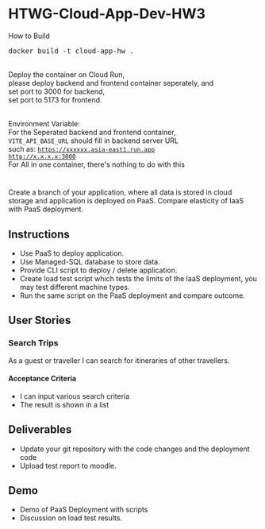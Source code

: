 # HTWG-Cloud-App-Dev-HW3
How to Build

<pre>
docker build -t cloud-app-hw .
</pre>
<br>
Deploy the container on Cloud Run,<br>
please deploy backend and frontend container seperately, and<br>
set port to 3000 for backend,<br>
set port to 5173 for frontend.<br><br>

Environment Variable:<br>
For the Seperated backend and frontend container,<br>
<code>VITE_API_BASE_URL</code> should fill in backend server URL<br>
such as:
<code>https://xxxxxx.asia-east1.run.app</code><br>
<code>http://x.x.x.x:3000</code><br>
For All in one container, there's nothing to do with this


# 
Create a branch of your application, where all data is stored in cloud storage and application is deployed on PaaS.
Compare elasticity of IaaS with PaaS deployment.


## Instructions

* Use PaaS to deploy application.
* Use Managed-SQL database to store data.
* Provide CLI script to deploy / delete application.
* Create load test script which tests the limits of the IaaS deployment, you may test different machine types.
* Run the same script on the PaaS deployment and compare outcome.

## User Stories

### Search Trips
As a guest or traveller I can search for itineraries of other travellers.

#### Acceptance Criteria
* I can input various search criteria
* The result is shown in a list

## Deliverables
* Update your git repository with the code changes and the deployment code
* Upload test report to moodle.
## Demo
* Demo of PaaS Deployment with scripts
* Discussion on load test results.
